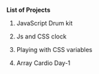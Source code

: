**List of Projects**

1. JavaScript Drum kit

2. Js and CSS clock

3. Playing with CSS variables

4. Array Cardio Day-1
